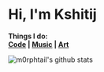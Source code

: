# Hi, I'm Kshitij

**Things I do:** <br>
**<a href="https://github.com/m0rphtail?tab=repositories">Code</a> | <a href="https://soundcloud.com/user-34602005-337460945">Music</a> | <a href="https://drive.google.com/drive/folders/1_jppogkUFAklfw_iMjiE1wxGw1Djq1kP?usp=sharing">Art</a>**

![m0rphtail's github stats](https://github-readme-stats.vercel.app/api?username=m0rphtail&hide_border=true)
